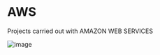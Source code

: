 # AWS
Projects  carried out with AMAZON WEB SERVICES

![image](https://user-images.githubusercontent.com/113265412/190014497-3bd6d532-fbfb-4cb0-839e-9569224664c9.png)


